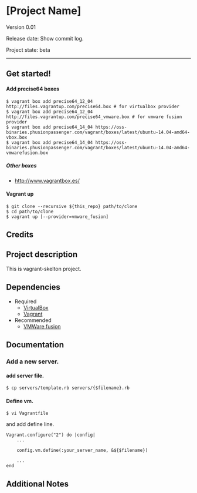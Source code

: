 [Project Name]
====

Version 0.01

Release date: Show commit log.

Project state: beta

----

Get started!
------


#### Add precise64 boxes

    $ vagrant box add precise64_12_04 http://files.vagrantup.com/precise64.box # for virtualbox provider
    $ vagrant box add precise64_12_04 http://files.vagrantup.com/precise64_vmware.box # for vmware fusion provider
    $ vagrant box add precise64_14_04 https://oss-binaries.phusionpassenger.com/vagrant/boxes/latest/ubuntu-14.04-amd64-vbox.box
    $ vagrant box add precise64_14_04 https://oss-binaries.phusionpassenger.com/vagrant/boxes/latest/ubuntu-14.04-amd64-vmwarefusion.box


##### Other boxes

- http://www.vagrantbox.es/

#### Vagrant up 

    $ git clone --recursive ${this_repo} path/to/clone
    $ cd path/to/clone
    $ vagrant up [--provider=vmware_fusion]


Credits
------

Project description
------

This is vagrant-skelton project.

Dependencies
------

- Required
    - [VirtualBox](https://www.virtualbox.org/)
    - [Vagrant](http://www.vagrantup.com/)
- Recommended
    - [VMWare fusion](https://www.vmware.com/jp/products/fusion/)

Documentation
------

### Add a new server.

#### add server file.

    $ cp servers/template.rb servers/{$filename}.rb

#### Define vm.

    $ vi Vagrantfile

and add define line.

    Vagrant.configure("2") do |config|
        ...
	    
	    config.vm.define(:your_server_name, &${$filename})
	    
	    ...
    end
    
    


Additional Notes
------




